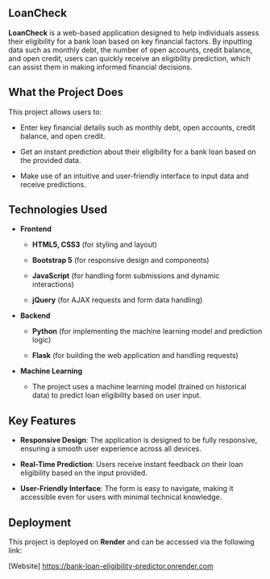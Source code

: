 ## LoanCheck
**LoanCheck** is a web-based application designed to help individuals assess their eligibility for a bank loan based on key financial factors. By inputting data such as monthly debt, the number of open accounts, credit balance, and open credit, users can quickly receive an eligibility prediction, which can assist them in making informed financial decisions.
## What the Project Does
This project allows users to:
- Enter key financial details such as monthly debt, open accounts, credit balance, and open credit.
  
- Get an instant prediction about their eligibility for a bank loan based on the provided data.
- Make use of an intuitive and user-friendly interface to input data and receive predictions.
## Technologies Used
- **Frontend**
  - **HTML5, CSS3** (for styling and layout)
  
  - **Bootstrap 5** (for responsive design and components)
  - **JavaScript** (for handling form submissions and dynamic interactions)
  - **jQuery** (for AJAX requests and form data handling)
  
- **Backend**
  - **Python** (for implementing the machine learning model and prediction logic)
  
  - **Flask** (for building the web application and handling requests)
  
- **Machine Learning**
  - The project uses a machine learning model (trained on historical data) to predict loan eligibility based on user input.
  
## Key Features
  - **Responsive Design**: The application is designed to be fully responsive, ensuring a smooth user experience across all devices.
  
  - **Real-Time Prediction**: Users receive instant feedback on their loan eligibility based on the input provided.
  - **User-Friendly Interface**: The form is easy to navigate, making it accessible even for users with minimal technical knowledge.
## Deployment
This project is deployed on **Render** and can be accessed via the following link:

[Website] https://bank-loan-eligibility-predictor.onrender.com
